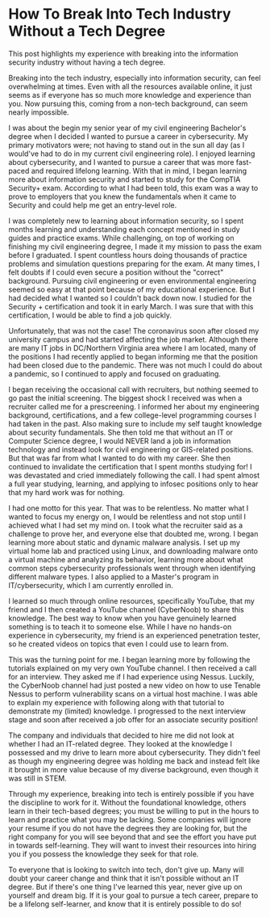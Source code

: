 # How To Break Into Tech Industry Without a Tech Degree
This post highlights my experience with breaking into the information security industry without having a tech degree.

Breaking into the tech industry, especially into information security, can feel overwhelming at times. Even with all the resources available online, it just seems as if everyone has so much more knowledge and experience than you. Now pursuing this, coming from a non-tech background, can seem nearly impossible.

I was about the begin my senior year of my civil engineering Bachelor's degree when I decided I wanted to pursue a career in cybersecurity. My primary motivators were; not having to stand out in the sun all day (as I would've had to do in my current civil engineering role). I enjoyed learning about cybersecurity, and I wanted to pursue a career that was more fast-paced and required lifelong learning. With that in mind, I began learning more about information security and started to study for the CompTIA Security+ exam. According to what I had been told, this exam was a way to prove to employers that you knew the fundamentals when it came to Security and could help me get an entry-level role.

I was completely new to learning about information security, so I spent months learning and understanding each concept mentioned in study guides and practice exams. While challenging, on top of working on finishing my civil engineering degree, I made it my mission to pass the exam before I graduated. I spent countless hours doing thousands of practice problems and simulation questions preparing for the exam. At many times, I felt doubts if I could even secure a position without the "correct" background. Pursuing civil engineering or even environmental engineering seemed so easy at that point because of my educational experience. But I had decided what I wanted so I couldn't back down now. I studied for the Security + certification and took it in early March. I was sure that with this certification, I would be able to find a job quickly.

Unfortunately, that was not the case! The coronavirus soon after closed my university campus and had started affecting the job market. Although there are many IT jobs in DC/Northern Virginia area where I am located, many of the positions I had recently applied to began informing me that the position had been closed due to the pandemic. There was not much I could do about a pandemic, so I continued to apply and focused on graduating.

I began receiving the occasional call with recruiters, but nothing seemed to go past the initial screening. The biggest shock I received was when a recruiter called me for a prescreening. I informed her about my engineering background, certifications, and a few college-level programming courses I had taken in the past. Also making sure to include my self taught knowledge about security fundamentals. She then told me that without an IT or Computer Science degree, I would NEVER land a job in information technology and instead look for civil engineering or GIS-related positions. But that was far from what I wanted to do with my career. She then continued to invalidate the certification that I spent months studying for! I was devastated and cried immediately following the call. I had spent almost a full year studying, learning, and applying to infosec positions only to hear that my hard work was for nothing.

I had one motto for this year. That was to be relentless. No matter what I wanted to focus my energy on, I would be relentless and not stop until I achieved what I had set my mind on. I took what the recruiter said as a challenge to prove her, and everyone else that doubted me, wrong. I began learning more about static and dynamic malware analysis. I set up my virtual home lab and practiced using Linux, and downloading malware onto a virtual machine and analyzing its behavior, learning more about what common steps cybersecurity professionals went through when identifying different malware types. I also applied to a Master's program in IT/cybersecurity, which I am currently enrolled in.

I learned so much through online resources, specifically YouTube, that my friend and I then created a YouTube channel (CyberNoob) to share this knowledge. The best way to know when you have genuinely learned something is to teach it to someone else. While I have no hands-on experience in cybersecurity, my friend is an experienced penetration tester, so he created videos on topics that even I could use to learn from.

This was the turning point for me. I began learning more by following the tutorials explained on my very own YouTube channel. I then received a call for an interview. They asked me if I had experience using Nessus. Luckily, the CyberNoob channel had just posted a new video on how to use Tenable Nessus to perform vulnerability scans on a virtual host machine. I was able to explain my experience with following along with that tutorial to demonstrate my (limited) knowledge. I progressed to the next interview stage and soon after received a job offer for an associate security position!

The company and individuals that decided to hire me did not look at whether I had an IT-related degree. They looked at the knowledge I possessed and my drive to learn more about cybersecurity. They didn't feel as though my engineering degree was holding me back and instead felt like it brought in more value because of my diverse background, even though it was still in STEM.

Through my experience, breaking into tech is entirely possible if you have the discipline to work for it. Without the foundational knowledge, others learn in their tech-based degrees; you must be willing to put in the hours to learn and practice what you may be lacking. Some companies will ignore your resume if you do not have the degrees they are looking for, but the right company for you will see beyond that and see the effort you have put in towards self-learning. They will want to invest their resources into hiring you if you possess the knowledge they seek for that role.

To everyone that is looking to switch into tech, don't give up. Many will doubt your career change and think that it isn't possible without an IT degree. But if there's one thing I've learned this year, never give up on yourself and dream big. If it is your goal to pursue a tech career, prepare to be a lifelong self-learner, and know that it is entirely possible to do so!
